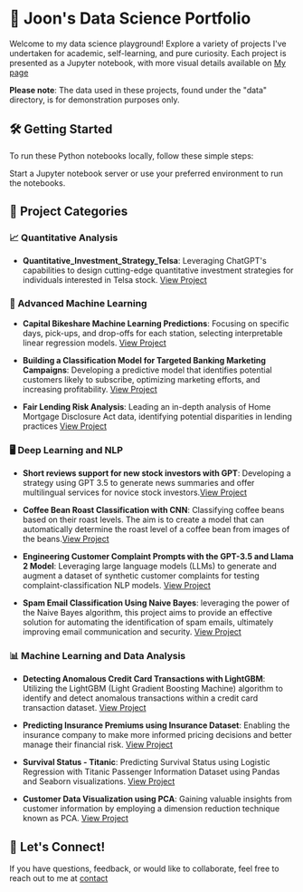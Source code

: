 # 🚀 Joon's Data Science Portfolio

Welcome to my data science playground! Explore a variety of projects I've undertaken for academic, self-learning, and pure curiosity. Each project is presented as a Jupyter notebook, with more visual details available on [My page](https://github.com/jfh5580)

**Please note**: The data used in these projects, found under the "data" directory, is for demonstration purposes only.

## 🛠️ Getting Started

To run these Python notebooks locally, follow these simple steps:

Start a Jupyter notebook server or use your preferred environment to run the notebooks.
   
## 📂 Project Categories


### 📈 Quantitative Analysis

- **Quantitative_Investment_Strategy_Telsa**: Leveraging ChatGPT's capabilities to design cutting-edge quantitative investment strategies for individuals interested in Telsa stock.
   [View Project](projects/Quantitative_Investment_Strategy_Telsa.ipynb)

### 🤖 Advanced Machine Learning

- **Capital Bikeshare Machine Learning Predictions**: Focusing on specific days, pick-ups, and drop-offs for each station, selecting interpretable linear regression models. 
  [View Project](projects/CapitalBikeshare_project.ipynb)

- **Building a Classification Model for Targeted Banking Marketing Campaigns**: Developing a predictive model that identifies potential customers likely to subscribe, optimizing marketing efforts, and increasing profitability.
  [View Project](projects/Bank_Marketing_Final_JOON.ipynb)

- **Fair Lending Risk Analysis**: Leading an in-depth analysis of Home Mortgage Disclosure Act data, identifying potential disparities in lending practices
  [View Project](https://github.com/jfh5580/DNSC6290_RML)

### 🖥️ Deep Learning and NLP

- **Short reviews support for new stock investors with GPT**: Developing a strategy using GPT 3.5 to generate news summaries and offer multilingual services for novice stock investors.[View Project](projects/CoffeeBeansRoast_CNN.ipynb)

- **Coffee Bean Roast Classification with CNN**: Classifying coffee beans based on their roast levels. The aim is to create a model that can automatically determine the roast level of a coffee bean from images of the beans.[View Project](projects/CoffeeBeansRoast_CNN.ipynb)

- **Engineering Customer Complaint Prompts with the GPT-3.5 and Llama 2 Model**: Leveraging large language models (LLMs) to generate and augment a dataset of synthetic customer complaints for testing complaint-classification NLP models.
  [View Project](projects/GPT3_5_Prompt_Engineering.ipynb)

- **Spam Email Classification Using Naive Bayes**: leveraging the power of the Naive Bayes algorithm, this project aims to provide an effective solution for automating the identification of spam emails, ultimately improving email communication and security.
  [View Project](projects/Spam_Naive_Bayes.ipynb)

### 📊 Machine Learning and Data Analysis 

- **Detecting Anomalous Credit Card Transactions with LightGBM**:  Utilizing the LightGBM (Light Gradient Boosting Machine) algorithm to identify and detect anomalous transactions within a credit card transaction dataset.
  [View Project](projects/LightGBM.ipynb)

- **Predicting Insurance Premiums using Insurance Dataset**: Enabling the insurance company to make more informed pricing decisions and better manage their financial risk.
  [View Project](projects/Insurance_Linear_Regression.ipynb)

- **Survival Status - Titanic**: Predicting Survival Status using Logistic Regression with Titanic Passenger Information Dataset using Pandas and Seaborn visualizations.
  [View Project](projects/Titanic_Logistic_Regression.ipynb)

- **Customer Data Visualization using PCA**: Gaining valuable insights from customer information by employing a dimension reduction technique known as PCA.
  [View Project](projects/PCA_Visualization.ipynb)


## 📧 Let's Connect!

If you have questions, feedback, or would like to collaborate, feel free to reach out to me at [contact](https://github.com/jfh5580)
